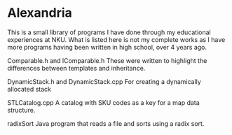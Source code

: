 # Alexandria

This is a small library of programs I have done through my educational experiences at NKU. What is listed here is not my complete works as I have more programs having been written in high school, over 4 years ago.

Comparable.h and lComparable.h
  These were written to highlight the differences between templates and inheritance.
  
DynamicStack.h and DynamicStack.cpp
  For creating a dynamically allocated stack   
  
STLCatalog.cpp
  A catalog with SKU codes as a key for a map data structure.
  
  
radixSort
  Java program that reads a file and sorts using a radix sort.
